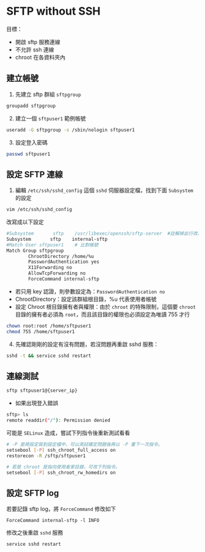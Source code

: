 # SFTP without SSH

目標：
- 開啟 sftp 服務連線
- 不允許 ssh 連線
- chroot 在各資料夾內

## 建立帳號

1. 先建立 sftp 群組 `sftpgroup`

```sh
groupadd sftpgroup
```

2. 建立一個 `sftpuser1` 範例帳號

```sh 
useradd -G sftpgroup -s /sbin/nologin sftpuser1
```

3. 設定登入密碼

```sh
passwd sftpuser1
```

## 設定 SFTP 連線

1. 編輯 `/etc/ssh/sshd_config` 這個 `sshd` 伺服器設定檔，找到下面 `Subsystem` 的設定

```sh
vim /etc/ssh/sshd_config
```

改寫成以下設定

```sh
#Subsystem       sftp    /usr/libexec/openssh/sftp-server  #註解掉此行改寫如下
Subsystem       sftp    internal-sftp
#Match User sftpuser1    # 比對帳號
Match Group sftpgroup
        ChrootDirectory /home/%u     
        PasswordAuthentication yes
		X11Forwarding no
        AllowTcpForwarding no
        ForceCommand internal-sftp
```

- 若只用 key 認證，則參數設定為：`PasswordAuthentication no`
- ChrootDirectory：設定該群組根目錄，%u 代表使用者帳號
- 設定 Chroot 根目錄擁有者與權限：由於 `chroot` 的特殊限制，這個要 `chroot` 目錄的擁有者必須為 `root`，而且該目錄的權限也必須設定為唯讀 755 才行

```sh
chown root:root /home/sftpuser1
chmod 755 /home/sftpuser1
```

4. 先確認剛剛的設定有沒有問題，若沒問題再重啟 sshd 服務：

```sh
sshd -t && service sshd restart
```

## 連線測試

```sh
sftp sftpuser1@{server_ip}
```

- 如果出現登入錯誤

```sh
sftp> ls
remote readdir("/"): Permission denied
```

可能是 `SELinux` 造成，嘗試下列指令後重新測試看看

```sh
# -P 是將設定寫到設定檔中，可以測試確定問題後再以 -P 重下一次指令。
setsebool [-P] ssh_chroot_full_access on
restorecon -R /sftp/sftpuser1

# 若是 chroot 是指向使用者家目錄，可改下列指令。
setsebool [-P] ssh_chroot_rw_homedirs on
```

## 設定 SFTP log

若要記錄 sftp log，將 `ForceCommand` 修改如下

```
ForceCommand internal-sftp -l INFO
```

修改之後重啟 `sshd` 服務

```sh
service sshd restart
```